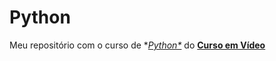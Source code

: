 # Python
 Meu repositório com o curso de **[Python*](https://www.youtube.com/playlist?list=PLHz_AreHm4dlKP6QQCekuIPky1CiwmdI6)* do **[Curso em Vídeo](https://www.youtube.com/user/cursosemvideo)**
